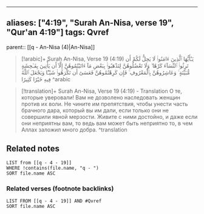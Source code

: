 
---
aliases: ["4:19", "Surah An-Nisa, verse 19", "Qur'an 4:19"]
tags: Qvref
---

parent:: [[q - An-Nisa (4)|An-Nisa]]

> [!arabic]+ Surah An-Nisa, Verse 19 (4:19)
> <span class="quran-arabic">يَـٰٓأَيُّهَا ٱلَّذِينَ ءَامَنُوا۟ لَا يَحِلُّ لَكُمْ أَن تَرِثُوا۟ ٱلنِّسَآءَ كَرْهًا ۖ وَلَا تَعْضُلُوهُنَّ لِتَذْهَبُوا۟ بِبَعْضِ مَآ ءَاتَيْتُمُوهُنَّ إِلَّآ أَن يَأْتِينَ بِفَـٰحِشَةٍ مُّبَيِّنَةٍ ۚ وَعَاشِرُوهُنَّ بِٱلْمَعْرُوفِ ۚ فَإِن كَرِهْتُمُوهُنَّ فَعَسَىٰٓ أَن تَكْرَهُوا۟ شَيْـًٔا وَيَجْعَلَ ٱللَّهُ فِيهِ خَيْرًا كَثِيرًا</span>
^arabic

> [!translation]+ Surah An-Nisa, Verse 19 (4:19) - Translation
> О те, которые уверовали! Вам не дозволено наследовать женщин против их воли. Не чините им препятствия, чтобы унести часть брачного дара, который вы им дали, если только они не совершили явной мерзости. Живите с ними достойно, и даже если они неприятны вам, то ведь вам может быть неприятно то, в чем Аллах заложил много добра.
^translation



## Related notes
```dataview
LIST from [[q - 4 - 19]]
WHERE !contains(file.name, "q - ")
SORT file.name ASC
```

### Related verses (footnote backlinks)
```dataview
LIST FROM [[q - 4 - 19]] AND #Qvref
SORT file.name ASC
```

